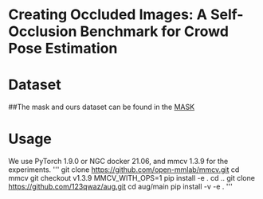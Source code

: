 # Creating Occluded Images: A Self-Occlusion Benchmark for Crowd Pose Estimation
# Dataset
##The mask and ours dataset can be found in the [MASK](https://pan.baidu.com/s/1gUI77VdSAC-L8ssSkPmc4Q )
# Usage
We use PyTorch 1.9.0 or NGC docker 21.06, and mmcv 1.3.9 for the experiments.
'''
git clone https://github.com/open-mmlab/mmcv.git
cd mmcv
git checkout v1.3.9
MMCV_WITH_OPS=1 pip install -e .
cd ..
git clone https://github.com/123qwaz/aug.git
cd aug/main
pip install -v -e .
'''
